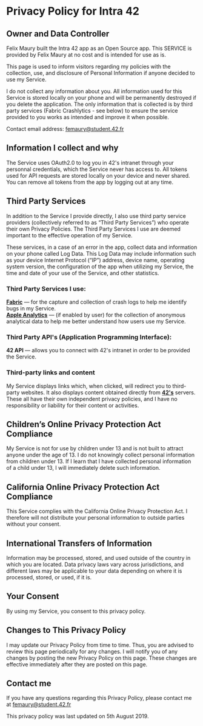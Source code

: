 # Privacy Policy for Intra 42

## Owner and Data Controller

Felix Maury built the Intra 42 app as an Open Source app. This SERVICE is provided by Felix Maury at no cost and is intended for use as is.

This page is used to inform visitors regarding my policies with the collection, use, and disclosure of Personal Information if anyone decided to use my Service.

I do not collect any information about you. All information used for this Service is stored locally on your phone and will be permanently destroyed if you delete the application. The only information that is collected is by third party services (Fabric Crashlytics - see below) to ensure the service provided to you works as intended and improve it when possible.

Contact email address: femaury@student.42.fr

## Information I collect and why

The Service uses OAuth2.0 to log you in 42's intranet through your personnal credentials, which the Service never has access to. All tokens used for API requests are stored locally on your device and never shared. You can remove all tokens from the app by logging out at any time.

## Third Party Services

In addition to the Service I provide directly, I also use third party service providers (collectively referred to as “Third Party Services”) who operate their own Privacy Policies. The Third Party Services I use are deemed important to the effective operation of my Service.

These services, in a case of an error in the app, collect data and information on your phone called Log Data. This Log Data may include information such as your device Internet Protocol (“IP”) address, device name, operating system version, the configuration of the app when utilizing my Service, the time and date of your use of the Service, and other statistics.

### Third Party Services I use:

[**Fabric**](https://docs.fabric.io/apple/fabric/data-privacy.html) — for the capture and collection of crash logs to help me identify bugs in my Service.\
[**Apple Analytics**](https://support.apple.com/en-us/HT202100) — (if enabled by user) for the collection of anonymous analytical data to help me better understand how users use my Service.

### Third Party API's (Application Programming Interface):

**42 API** — allows you to connect with 42's intranet in order to be provided the Service.

### Third-party links and content

My Service displays links which, when clicked, will redirect you to third-party websites. It also displays content obtained directly from [**42's**](https://42.fr) servers. These all have their own independent privacy policies, and I have no responsibility or liability for their content or activities.

## Children’s Online Privacy Protection Act Compliance

My Service is not for use by children under 13 and is not built to attract anyone under the age of 13. I do not knowingly collect personal information from children under 13. If I learn that I have collected personal information of a child under 13, I will immediately delete such information.

## California Online Privacy Protection Act Compliance

This Service complies with the California Online Privacy Protection Act. I therefore will not distribute your personal information to outside parties without your consent.

## International Transfers of Information

Information may be processed, stored, and used outside of the country in which you are located. Data privacy laws vary across jurisdictions, and different laws may be applicable to your data depending on where it is processed, stored, or used, if it is.

## Your Consent

By using my Service, you consent to this privacy policy.

## Changes to This Privacy Policy

I may update our Privacy Policy from time to time. Thus, you are advised to review this page periodically for any changes. I will notify you of any changes by posting the new Privacy Policy on this page. These changes are effective immediately after they are posted on this page.

## Contact me

If you have any questions regarding this Privacy Policy, please contact me at femaury@student.42.fr

This privacy policy was last updated on 5th August 2019.


